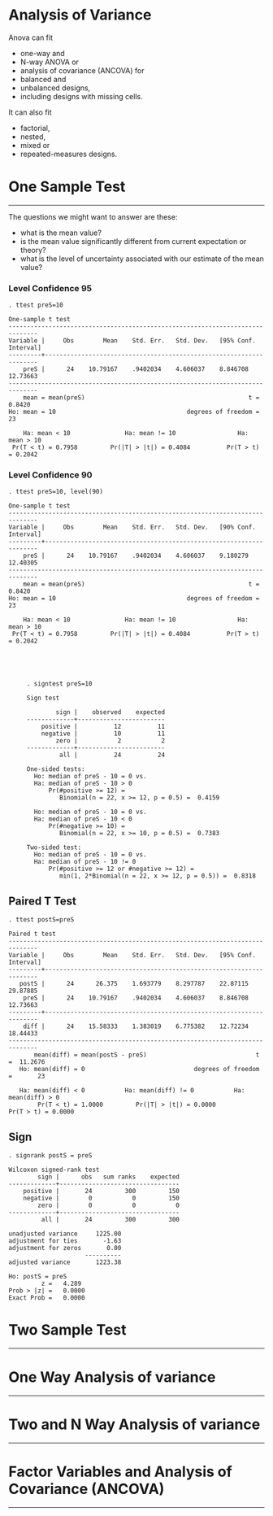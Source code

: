 # Analysis of Variance

Anova can fit
* one-way and
* N-way ANOVA or
* analysis of covariance (ANCOVA)
for
* balanced and
* unbalanced designs,
* including designs with missing cells.

It can also fit
* factorial,
* nested,
* mixed or
* repeated-measures designs.

# One Sample Test
***
The questions we might want to answer are these:
* what is the mean value?
* is the mean value significantly different from current expectation or theory?
* what is the level of uncertainty associated with our estimate of the mean value?

### Level Confidence 95
    . ttest preS=10

    One-sample t test
    ------------------------------------------------------------------------------
    Variable |     Obs        Mean    Std. Err.   Std. Dev.   [95% Conf. Interval]
    ---------+--------------------------------------------------------------------
        preS |      24    10.79167    .9402034    4.606037    8.846708    12.73663
    ------------------------------------------------------------------------------
        mean = mean(preS)                                             t =   0.8420
    Ho: mean = 10                                    degrees of freedom =       23

        Ha: mean < 10               Ha: mean != 10                 Ha: mean > 10
     Pr(T < t) = 0.7958         Pr(|T| > |t|) = 0.4084          Pr(T > t) = 0.2042

### Level Confidence 90
    . ttest preS=10, level(90)

    One-sample t test
    ------------------------------------------------------------------------------
    Variable |     Obs        Mean    Std. Err.   Std. Dev.   [90% Conf. Interval]
    ---------+--------------------------------------------------------------------
        preS |      24    10.79167    .9402034    4.606037    9.180279    12.40305
    ------------------------------------------------------------------------------
        mean = mean(preS)                                             t =   0.8420
    Ho: mean = 10                                    degrees of freedom =       23

        Ha: mean < 10               Ha: mean != 10                 Ha: mean > 10
     Pr(T < t) = 0.7958         Pr(|T| > |t|) = 0.4084          Pr(T > t) = 0.2042





         . signtest preS=10

         Sign test

                 sign |    observed    expected
         -------------+------------------------
             positive |          12          11
             negative |          10          11
                 zero |           2           2
         -------------+------------------------
                  all |          24          24

         One-sided tests:
           Ho: median of preS - 10 = 0 vs.
           Ha: median of preS - 10 > 0
               Pr(#positive >= 12) =
                  Binomial(n = 22, x >= 12, p = 0.5) =  0.4159

           Ho: median of preS - 10 = 0 vs.
           Ha: median of preS - 10 < 0
               Pr(#negative >= 10) =
                  Binomial(n = 22, x >= 10, p = 0.5) =  0.7383

         Two-sided test:
           Ho: median of preS - 10 = 0 vs.
           Ha: median of preS - 10 != 0
               Pr(#positive >= 12 or #negative >= 12) =
                  min(1, 2*Binomial(n = 22, x >= 12, p = 0.5)) =  0.8318

## Paired T Test
    . ttest postS=preS

    Paired t test
    ------------------------------------------------------------------------------
    Variable |     Obs        Mean    Std. Err.   Std. Dev.   [95% Conf. Interval]
    ---------+--------------------------------------------------------------------
       postS |      24      26.375    1.693779    8.297787    22.87115    29.87885
        preS |      24    10.79167    .9402034    4.606037    8.846708    12.73663
    ---------+--------------------------------------------------------------------
        diff |      24    15.58333    1.383019    6.775382    12.72234    18.44433
    ------------------------------------------------------------------------------
           mean(diff) = mean(postS - preS)                              t =  11.2676
       Ho: mean(diff) = 0                              degrees of freedom =       23

       Ha: mean(diff) < 0           Ha: mean(diff) != 0           Ha: mean(diff) > 0
            Pr(T < t) = 1.0000         Pr(|T| > |t|) = 0.0000          Pr(T > t) = 0.0000


## Sign

    . signrank postS = preS

    Wilcoxon signed-rank test
            sign |      obs   sum ranks    expected
    -------------+---------------------------------
        positive |       24         300         150
        negative |        0           0         150
            zero |        0           0           0
    -------------+---------------------------------
             all |       24         300         300

    unadjusted variance     1225.00
    adjustment for ties       -1.63
    adjustment for zeros       0.00
                         ----------
    adjusted variance       1223.38

    Ho: postS = preS
             z =   4.289
    Prob > |z| =   0.0000
    Exact Prob =   0.0000







# Two Sample Test
***

# One Way Analysis of variance
***

# Two and N Way Analysis of variance
***

# Factor Variables and Analysis of Covariance (ANCOVA)
***
